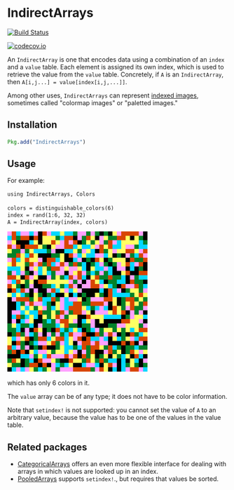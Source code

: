 # IndirectArrays

[![Build Status](https://travis-ci.org/JuliaArrays/IndirectArrays.jl.svg?branch=master)](https://travis-ci.org/JuliaArrays/IndirectArrays.jl)

[![codecov.io](http://codecov.io/github/JuliaArrays/IndirectArrays.jl/coverage.svg?branch=master)](http://codecov.io/github/JuliaArrays/IndirectArrays.jl?branch=master)

An `IndirectArray` is one that encodes data using a combination of an
`index` and a `value` table. Each element is assigned its own index, which
is used to retrieve the value from the `value` table.  Concretely, if
`A` is an `IndirectArray`, then `A[i,j...] = value[index[i,j,...]]`.

Among other uses, `IndirectArrays` can represent
[indexed images](https://en.wikipedia.org/wiki/Indexed_color),
sometimes called "colormap images" or "paletted images."

## Installation

```jl
Pkg.add("IndirectArrays")
```

## Usage

For example:

```
using IndirectArrays, Colors

colors = distinguishable_colors(6)
index = rand(1:6, 32, 32)
A = IndirectArray(index, colors)
```

![random image](randimage.png)

which has only 6 colors in it.

The `value` array can be of any type; it does not have to be color information.

Note that `setindex!` is not supported: you cannot set the value of
`A` to an arbitrary value, because the value has to be one of the values in the value table.

## Related packages

- [CategoricalArrays](https://github.com/nalimilan/CategoricalArrays.jl) offers an even more flexible interface for dealing with arrays in which values are looked up in an index.
- [PooledArrays](https://github.com/JuliaComputing/PooledArrays.jl) supports `setindex!`., but requires that values be sorted.

